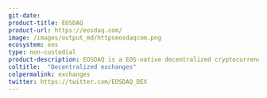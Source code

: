 ```yaml
---
git-date:
product-title: EOSDAQ
product-url: https://eosdaq.com/
image: /images/output_md/httpseosdaqcom.png
ecosystem: eos
type: non-custodial
product-description: EOSDAQ is a EOS-native decentralized cryptocurrency exchange providing trading of EOS-based tokens.
coltitle:  "Decentralized exchanges"
colpermalink: exchanges
twitter: https://twitter.com/EOSDAQ_DEX
---
```

